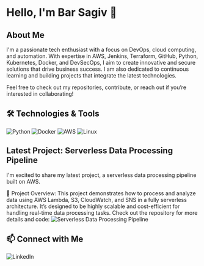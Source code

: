 # Hello, I'm Bar Sagiv 👋

## About Me

 I'm a passionate tech enthusiast with a focus on DevOps, cloud computing, and automation. With expertise in AWS, Jenkins, Terraform, GitHub, Python, Kubernetes, Docker, and DevSecOps, I aim to create innovative and secure solutions that drive business success.
I am also dedicated to continuous learning and building projects that integrate the latest technologies.

 Feel free to check out my repositories, contribute, or reach out if you’re interested in collaborating!

## 🛠️ Technologies & Tools

![Python](https://img.shields.io/badge/-Python-3776AB?logo=python&logoColor=white&style=flat)
![Docker](https://img.shields.io/badge/-Docker-2496ED?logo=docker&logoColor=white&style=flat)
![AWS](https://img.shields.io/badge/-AWS-232F3E?logo=amazon-aws&logoColor=white&style=flat)
![Linux](https://img.shields.io/badge/-Linux-FCC624?logo=linux&logoColor=black&style=flat)

## Latest Project: Serverless Data Processing Pipeline 
I'm excited to share my latest project, a serverless data processing pipeline built on AWS.

📜 Project Overview:
This project demonstrates how to process and analyze data using AWS Lambda, S3, CloudWatch, and SNS in a fully serverless architecture. It’s designed to be highly scalable and cost-efficient for handling real-time data processing tasks. 
Check out the repository for more details and code: ![Serverless Data Processing Pipeline](https://github.com/BarSagiv/AWS-Lambda-S3-Processing.git)





## 📫 Connect with Me

![LinkedIn](www.linkedin.com/in/bar-sagiv-5a890a328)

